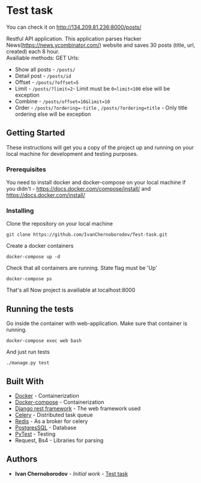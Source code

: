 # Test task
You can check it on http://134.209.81.236:8000/posts/

Restful API application. This application parses Hacker News(https://news.ycombinator.com/) website and saves 30 posts (title, url, created)   each 8 hour.  
Availiable methods: GET
Urls:

 - Show all posts - `/posts/` 
 - Detail post - `/posts/id`
 - Offset - `/posts/?offset=5`
 - Limit - `/posts/?limit=2`- Limit must be  `0<limit<100` else will be exception
- Combine - `/posts/offset=10&limit=10` 
- Order - `/posts/?ordering=-title` , `/posts/?ordering=title` - Only title ordering else will be exception
## Getting Started

These instructions will get you a copy of the project up and running on your local machine for development and testing purposes. 

### []()Prerequisites

You need to install docker and docker-compose on your local machine if you didn't  - 
https://docs.docker.com/compose/install/ and https://docs.docker.com/install/


### []()Installing

Clone the repository on your local machine

```
git clone https://github.com/IvanChernoborodov/Test-task.git

```
Create a docker containers

    docker-compose up -d    
      
Check that all containers are running. State flag must be 'Up' 

 ```
docker-compose ps
```
That's all
Now project is availiable at localhost:8000

## []()Running the tests

Go inside the container with web-application. Make sure that container is running.

    docker-compose exec web bash

And just run tests
	
    ./manage.py test






## []()Built With
-   [Docker](https://docs.docker.com/)  - Сontainerization
-   [Docker-compose](https://docs.docker.com/compose/)  - Сontainerization
-   [Django rest framework](https://www.django-rest-framework.org/)  - The web framework used
-   [Celery](http://docs.celeryproject.org/en/latest/)  - Distributed task queue
-   [Redis](https://redis.io/)  - As a broker for celery
-   [PostgresSQL](https://www.postgresql.org/)  - Database
-  [PyTest](https://docs.pytest.org/en/latest/contents.html)  - Testing
-   Request, Bs4  - Libraries for parsing 


## []()Authors

-   **Ivan Chernoborodov**  -  _Initial work_  -  [Test task](https://github.com/IvanChernoborodov/Test-task)



